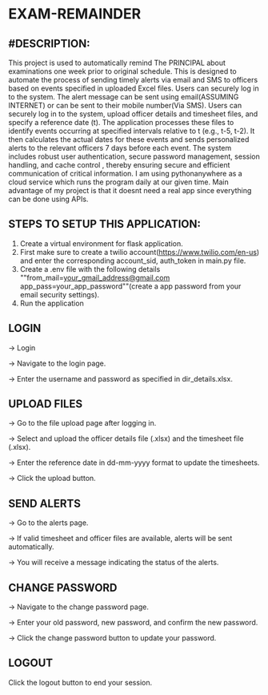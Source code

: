 # EXAM-REMAINDER
#DESCRIPTION:
-
This project is used to automatically remind The PRINCIPAL about examinations one week prior to original schedule.
This is designed to automate the process of sending timely alerts via email and SMS to officers based on events specified in uploaded Excel files. Users can securely log in to the system. The alert message can be sent using email(ASSUMING INTERNET) or can be sent to their mobile number(Via SMS). Users can securely log in to the system, upload officer details and timesheet files, and specify a reference date (t). The application processes these files to identify events occurring at specified intervals relative to t (e.g., t-5, t-2). It then calculates the actual dates for these events and sends personalized alerts to the relevant officers 7 days before each event. The system includes robust user authentication, secure password management, session handling, and cache control , thereby ensuring secure and efficient communication of critical information. I am using pythonanywhere as a cloud service which runs the program daily at our given time.
Main advantage of my project is that it doesnt need a real app since everything can be done using APIs.

STEPS TO SETUP THIS APPLICATION:
-
1. Create a virtual environment for flask application.
2. First make sure to create a twilio account(https://www.twilio.com/en-us) and enter the corresponding account_sid, auth_token in main.py file.
3. Create a .env file with the following details ""from_mail=your_gmail_address@gmail.com app_pass=your_app_password""(create a app password from your email security settings).
4. Run the application

LOGIN
-
-> Login

-> Navigate to the login page.

-> Enter the username and password as specified in dir_details.xlsx.

UPLOAD FILES
 -  
-> Go to the file upload page after logging in.

-> Select and upload the officer details file (.xlsx) and the timesheet file (.xlsx).

-> Enter the reference date in dd-mm-yyyy format to update the timesheets.

-> Click the upload button.

SEND ALERTS
-
-> Go to the alerts page.

-> If valid timesheet and officer files are available, alerts will be sent automatically.

-> You will receive a message indicating the status of the alerts.

CHANGE PASSWORD
-
-> Navigate to the change password page.

-> Enter your old password, new password, and confirm the new password.

-> Click the change password button to update your password.

LOGOUT
-
Click the logout button to end your session.
